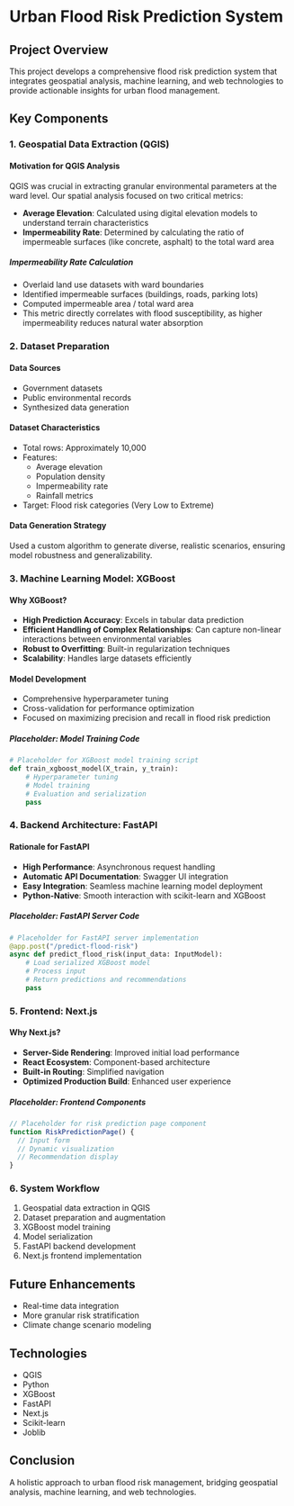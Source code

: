 # Urban Flood Risk Prediction System

## Project Overview

This project develops a comprehensive flood risk prediction system that integrates geospatial analysis, machine learning, and web technologies to provide actionable insights for urban flood management.

## Key Components

### 1. Geospatial Data Extraction (QGIS)

#### Motivation for QGIS Analysis
QGIS was crucial in extracting granular environmental parameters at the ward level. Our spatial analysis focused on two critical metrics:

- **Average Elevation**: Calculated using digital elevation models to understand terrain characteristics
- **Impermeability Rate**: Determined by calculating the ratio of impermeable surfaces (like concrete, asphalt) to the total ward area

##### Impermeability Rate Calculation
- Overlaid land use datasets with ward boundaries
- Identified impermeable surfaces (buildings, roads, parking lots)
- Computed impermeable area / total ward area
- This metric directly correlates with flood susceptibility, as higher impermeability reduces natural water absorption

### 2. Dataset Preparation

#### Data Sources
- Government datasets
- Public environmental records
- Synthesized data generation

#### Dataset Characteristics
- Total rows: Approximately 10,000
- Features:
  - Average elevation
  - Population density
  - Impermeability rate
  - Rainfall metrics
- Target: Flood risk categories (Very Low to Extreme)

#### Data Generation Strategy
Used a custom algorithm to generate diverse, realistic scenarios, ensuring model robustness and generalizability.

### 3. Machine Learning Model: XGBoost

#### Why XGBoost?
- **High Prediction Accuracy**: Excels in tabular data prediction
- **Efficient Handling of Complex Relationships**: Can capture non-linear interactions between environmental variables
- **Robust to Overfitting**: Built-in regularization techniques
- **Scalability**: Handles large datasets efficiently

#### Model Development
- Comprehensive hyperparameter tuning
- Cross-validation for performance optimization
- Focused on maximizing precision and recall in flood risk prediction

##### Placeholder: Model Training Code
```python
# Placeholder for XGBoost model training script
def train_xgboost_model(X_train, y_train):
    # Hyperparameter tuning
    # Model training
    # Evaluation and serialization
    pass
```

### 4. Backend Architecture: FastAPI

#### Rationale for FastAPI
- **High Performance**: Asynchronous request handling
- **Automatic API Documentation**: Swagger UI integration
- **Easy Integration**: Seamless machine learning model deployment
- **Python-Native**: Smooth interaction with scikit-learn and XGBoost

##### Placeholder: FastAPI Server Code
```python
# Placeholder for FastAPI server implementation
@app.post("/predict-flood-risk")
async def predict_flood_risk(input_data: InputModel):
    # Load serialized XGBoost model
    # Process input
    # Return predictions and recommendations
    pass
```

### 5. Frontend: Next.js

#### Why Next.js?
- **Server-Side Rendering**: Improved initial load performance
- **React Ecosystem**: Component-based architecture
- **Built-in Routing**: Simplified navigation
- **Optimized Production Build**: Enhanced user experience

##### Placeholder: Frontend Components
```jsx
// Placeholder for risk prediction page component
function RiskPredictionPage() {
  // Input form
  // Dynamic visualization
  // Recommendation display
}
```

### 6. System Workflow
1. Geospatial data extraction in QGIS
2. Dataset preparation and augmentation
3. XGBoost model training
4. Model serialization
5. FastAPI backend development
6. Next.js frontend implementation

## Future Enhancements
- Real-time data integration
- More granular risk stratification
- Climate change scenario modeling

## Technologies
- QGIS
- Python
- XGBoost
- FastAPI
- Next.js
- Scikit-learn
- Joblib

## Conclusion
A holistic approach to urban flood risk management, bridging geospatial analysis, machine learning, and web technologies.